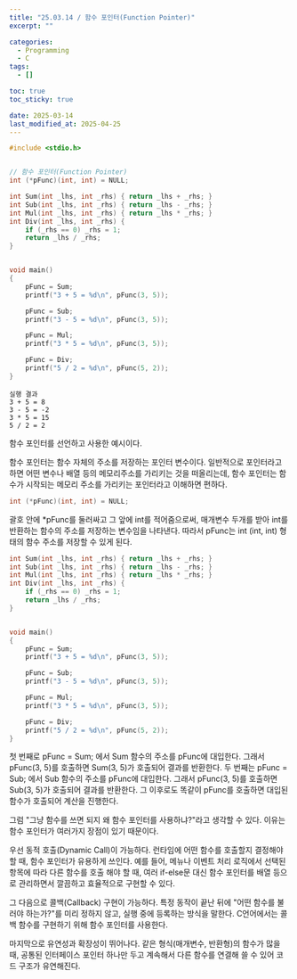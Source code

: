 ```yaml
---
title: "25.03.14 / 함수 포인터(Function Pointer)"
excerpt: ""

categories:
  - Programming
  - C
tags:
  - []

toc: true
toc_sticky: true

date: 2025-03-14
last_modified_at: 2025-04-25
---
```


```c
#include <stdio.h>


// 함수 포인터(Function Pointer)
int (*pFunc)(int, int) = NULL;

int Sum(int _lhs, int _rhs) { return _lhs + _rhs; }
int Sub(int _lhs, int _rhs) { return _lhs - _rhs; }
int Mul(int _lhs, int _rhs) { return _lhs * _rhs; }
int Div(int _lhs, int _rhs) {
    if (_rhs == 0) _rhs = 1;
    return _lhs / _rhs;
}


void main()
{
    pFunc = Sum;
    printf("3 + 5 = %d\n", pFunc(3, 5));

    pFunc = Sub;
    printf("3 - 5 = %d\n", pFunc(3, 5));

    pFunc = Mul;
    printf("3 * 5 = %d\n", pFunc(3, 5));

    pFunc = Div;
    printf("5 / 2 = %d\n", pFunc(5, 2));
}
```

```text
실행 결과
3 + 5 = 8
3 - 5 = -2
3 * 5 = 15
5 / 2 = 2
```

함수 포인터를 선언하고 사용한 예시이다.

함수 포인터는 함수 자체의 주소를 저장하는 포인터 변수이다. 일반적으로 포인터라고 하면 어떤 변수나 배열 등의 메모리주소를 가리키는 것을 떠올리는데, 함수 포인터는 함수가 시작되는 메모리 주소를 가리키는 포인터라고 이해하면 편하다.

```c
int (*pFunc)(int, int) = NULL;
```

괄호 안에 \*pFunc를 둘러싸고 그 앞에 int를 적어줌으로써, 매개변수 두개를 받아 int를 반환하는 함수의 주소를 저장하는 변수임을 나타낸다. 따라서 pFunc는 int (int, int) 형태의 함수 주소를 저장할 수 있게 된다.

```c
int Sum(int _lhs, int _rhs) { return _lhs + _rhs; }
int Sub(int _lhs, int _rhs) { return _lhs - _rhs; }
int Mul(int _lhs, int _rhs) { return _lhs * _rhs; }
int Div(int _lhs, int _rhs) {
    if (_rhs == 0) _rhs = 1;
    return _lhs / _rhs;
}


void main()
{
    pFunc = Sum;
    printf("3 + 5 = %d\n", pFunc(3, 5));

    pFunc = Sub;
    printf("3 - 5 = %d\n", pFunc(3, 5));

    pFunc = Mul;
    printf("3 * 5 = %d\n", pFunc(3, 5));

    pFunc = Div;
    printf("5 / 2 = %d\n", pFunc(5, 2));
}
```

첫 번째로 pFunc = Sum; 에서 Sum 함수의 주소를 pFunc에 대입한다. 그래서 pFunc(3, 5)를 호출하면 Sum(3, 5)가 호출되어 결과를 반환한다. 두 번째는 pFunc = Sub; 에서 Sub 함수의 주소를 pFunc에 대입한다. 그래서 pFunc(3, 5)를 호출하면 Sub(3, 5)가 호출되어 결과를 반환한다. 그 이후로도 똑같이 pFunc를 호출하면 대입된 함수가 호출되어 계산을 진행한다.

그럼 "그냥 함수를 쓰면 되지 왜 함수 포인터를 사용하냐?"라고 생각할 수 있다. 이유는 함수 포인터가 여러가지 장점이 있기 때문이다.

우선 동적 호출(Dynamic Call)이 가능하다. 런타임에 어떤 함수를 호출할지 결정해야 할 때, 함수 포인터가 유용하게 쓰인다. 예를 들어, 메뉴나 이벤트 처리 로직에서 선택된 항목에 따라 다른 함수를 호출 해야 할 때, 여러 if-else문 대신 함수 포인터를 배열 등으로 관리하면서 깔끔하고 효율적으로 구현할 수 있다.

그 다음으로 콜백(Callback) 구현이 가능하다. 특정 동작이 끝난 뒤에 "어떤 함수를 불러야 하는가?"를 미리 정하지 않고, 실행 중에 등록하는 방식을 말한다. C언어에서는 콜백 함수를 구현하기 위해 함수 포인터를 사용한다.

마지막으로 유연성과 확장성이 뛰어나다. 같은 형식(매개변수, 반환형)의 함수가 많을 때, 공통된 인터페이스 포인터 하나만 두고 계속해서 다른 함수를 연결해 쓸 수 있어 코드 구조가 유연해진다.
